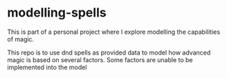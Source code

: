 # modelling-spells

This is part of a personal project where I explore modelling the capabilities of magic. 

This repo is to use dnd spells as provided data to model how advanced magic is based on several factors. Some factors are unable to be implemented into the model
